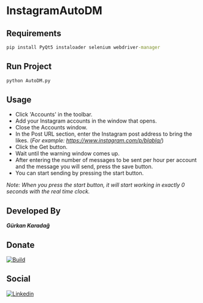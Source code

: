 # InstagramAutoDM

## Requirements
```cmd
pip install PyQt5 instaloader selenium webdriver-manager
```

## Run Project
```python
python AutoDM.py
```

## Usage
- Click 'Accounts' in the toolbar.
- Add your Instagram accounts in the window that opens.
- Close the Accounts window.
- In the Post URL section, enter the Instagram post address to bring the likes. (*For example: https://www.instagram.com/p/blabla/*)
- Click the Get button.
- Wait until the warning window comes up.
- After entering the number of messages to be sent per hour per account and the message you will send, press the save button.
- You can start sending by pressing the start button.

*Note: When you press the start button, it will start working in exactly 0 seconds with the real time clock.*

## Developed By
***Gürkan Karadağ***

## Donate
[![Build](https://www.buymeacoffee.com/assets/img/custom_images/yellow_img.png)](https://www.buymeacoffee.com/gurkankrdg)

## Social
[![Linkedin](https://img.shields.io/badge/linkedin-%230077B5.svg?&style=for-the-badge&logo=linkedin&logoColor=white)](https://www.linkedin.com/in/g%C3%BCrkan-karada%C4%9F-bb0243205/)
